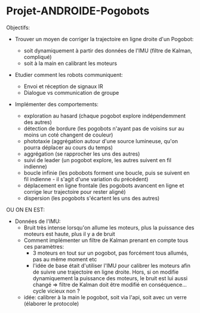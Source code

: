 # Projet-ANDROIDE-Pogobots

Objectifs:
- Trouver un moyen de corriger la trajectoire en ligne droite d'un Pogobot:
    * soit dynamiquement à partir des données de l'IMU (filtre de Kalman, compliqué)
    * soit à la main en calibrant les moteurs

- Etudier comment les robots communiquent:
    * Envoi et réception de signaux IR
    * Dialogue vs communication de groupe

- Implémenter des comportements:
    * exploration au hasard (chaque pogobot explore indépendemment des autres)
    * détection de bordure (les pogobots n'ayant pas de voisins sur au moins un coté changent de couleur)
    * phototaxie (aggrégation autour d'une source lumineuse, qu'on pourra déplacer au cours du temps)
    * aggrégation (se rapprocher les uns des autres)
    * suivi de leader (un pogobot explore, les autres suivent en fil indienne)
    * boucle infinie (les pobobots forment une boucle, puis se suivent en fil indienne - il s'agit d'une variation du précédent)
    * déplacement en ligne frontale (les pogobots avancent en ligne et corrige leur trajectoire pour rester aligné)
    * dispersion (les pogobots s'écartent les uns des autres)


OU ON EN EST:
- Données de l'IMU:
    * Bruit très intense lorsqu'on allume les moteurs, plus la puissance des moteurs est haute, plus il y a de bruit
    * Comment implémenter un filtre de Kalman prenant en compte tous ces paramètres:
        * 3 moteurs en tout sur un pogobot, pas forcément tous allumés, pas au même moment etc
        * l'idée de base était d'utiliser l'IMU pour calibrer les moteurs afin de suivre une trajectoire en ligne droite. Hors, si on modifie dynamiquement la puissance des moteurs, le bruit est lui aussi changé => filtre de Kalman doit être modifié en conséquence... cycle vicieux non ?
    * idée: calibrer à la main le pogobot, soit via l'api, soit avec un verre (élaborer le protocole)